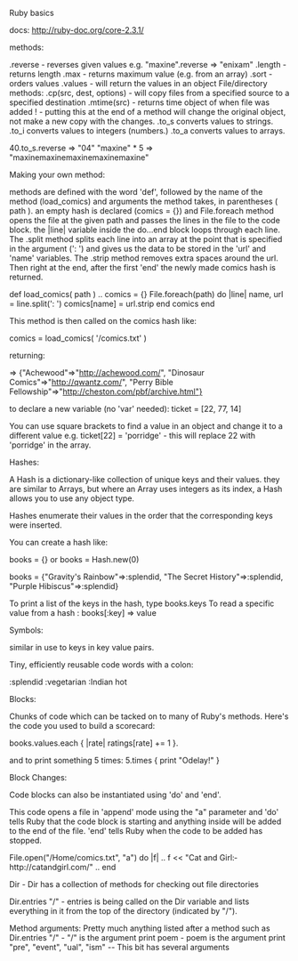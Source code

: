 Ruby basics

docs: http://ruby-doc.org/core-2.3.1/

methods:

.reverse - reverses given values e.g. "maxine".reverse => "enixam"
.length - returns length
.max - returns maximum value (e.g. from an array)
.sort - orders values
.values - will return the values in an object
File/directory methods:
.cp(src, dest, options) - will copy files from a specified source to a specified destination
.mtime(src) - returns time object of when file was added
! - putting this at the end of a method will change the original object, not make a new copy with the changes.
.to_s converts values to strings.
.to_i converts values to integers (numbers.)
.to_a converts values to arrays.

40.to_s.reverse => "04"
"maxine" * 5 => "maxinemaxinemaxinemaxinemaxine"

Making your own method:

methods are defined with the word 'def', followed by the name of the method (load_comics) and arguments the method takes, in parentheses ( path ).
an empty hash is declared (comics = {}) and File.­foreach method opens the file at the given path and passes the lines in the file to the code block. the |line| variable inside the do...end block loops through each line. The .split method splits each line into an array at the point that is specified in the argument (': ') and gives us the data to be stored in the 'url' and 'name' variables. The .strip method removes extra spaces around the url. Then right at the end, after the first 'end' the newly made comics hash is returned.

def load_­comics( path )
..	comics = {}
  File.­foreach(pa­th) do |line­|
    name,­ url = line.­split(': ')
    comic­s[name] = url.s­trip
  end
  comic­s
end

This method is then called on the comics hash like:

comics = load_comics( '/comics.txt' )

returning:

=> {"Achewood"=>"http://achewood.com/", "Dinosaur Comics"=>"http://qwantz.com/", "Perry Bible Fellowship"=>"http://cheston.com/pbf/archive.html"}

to declare a new variable (no 'var' needed):
ticket = [22, 77, 14]

You can use square brackets to find a value in an object and change it to a different value e.g.
ticket[22] = 'porridge' - this will replace 22 with 'porridge' in the array.

Hashes:

A Hash is a dictionary-like collection of unique keys and their values.
they are similar to Arrays, but where an Array uses integers as its index, a Hash allows you to use any object type.

Hashes enumerate their values in the order that the corresponding keys were inserted.

You can create a hash like:

books = {} or
books = Hash.new(0)

books = {"Gravity's Rainbow"=>:splendid, "The Secret History"=>:splendid, "Purple Hibiscus"=>:splendid}

To print a list of the keys in the hash, type books.keys
To read a specific value from a hash :
books[:key] => value

Symbols:

similar in use to keys in key value pairs.

Tiny, efficiently reusable code words with a colon:

:splendid
:vegetarian
:Indian hot

Blocks:

Chunks of code which can be tacked on to many of Ruby's methods. Here's the code you used to build a scorecard:

books.values.each { |rate| ratings[rate] += 1 }.

and to print something 5 times:
5.times { prin­­t "Odel­­ay!" }

Block Changes:

Code blocks can also be instantiated using 'do' and 'end'.

This code opens a file in 'append' mode using the "a" parameter and 'do' tells Ruby that the code block is starting and anything inside will be added to the end of the file.
'end' tells Ruby when the code to be added has stopped.

File.open(­"/Home/com­ics.txt", "a") do |f|
..	f << "Cat and Girl:­ http:­//catandgi­rl.com/"
..	end

Dir - Dir has a collection of methods for checking out file directories

Dir.entries "/" - entries is being called on the Dir variable and lists everything in it from the top of the directory (indicated by "/").

Method arguments: Pretty much anything listed after a method such as
Dir.entries "/" - "/" is the argument
print poem - poem is the argument
print "pre", "event", "ual", "ism" -- This bit has several arguments
